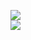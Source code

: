 [![](https://img.shields.io/badge/Made%20With-Github%20Spray-lightgrey.svg?style=for-the-badge&logo=github)](https://github.com/Annihil/github-spray#30391)  
[![](https://i.imgur.com/2DrTn0Z.gif)](https://github.com/Annihil/github-spray)